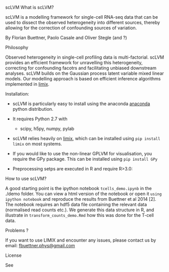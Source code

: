 scLVM
What is scLVM?

scLVM is a modelling framework for single-cell RNA-seq data that can be used to dissect the observed heterogeneity into different sources, thereby allowing for the correction of confounding sources of variation. 

By Florian Buettner, Paolo Casale and Oliver Stegle (and ?)

Philosophy

Observed heterogeneity in single-cell profiling data is multi-factorial. scLVM provides an efficient framework for unravelling this heterogeneity, correcting for confounding facotrs and facilitating unbiased downstream analyses. scLVM builds on the Gaussian process latent variable mixed linear models. Our modelling approach is based on efficient inference algorithms implemented in [limix](https://github.com/PMBio/limix).

Installation:

* scLVM is particularly easy to install using the anaconda [anaconda](https://store.continuum.io/cshop/anaconda) python distribution.
 
* It requires Python 2.7 with
  - scipy, h5py, numpy, pylab

* scLVM relies heavily on [limix](https://github.com/PMBio/limix), which can be installed using ``pip install limix`` on most systems.

* If you would like to use the non-linear GPLVM for visualisation, you require the GPy package. This can be installed using `pip install GPy` 

* Preprocessing setps are executed in R and require R>3.0:

How to use scLVM?

A good starting point is the ipython notebook `tcells_demo.ipynb` in the ./demo folder. You can view a html version of the notebook or open it `using ipython notebook` and reproduce the results from Buettner et al 2014 [2]. The notebook requires an hdf5 data file containing the relevant data (normalised read counts etc.). We generate this data structure in R, and illustrate in `transform_counts_demo.Rmd` how this was done for the T-cell data. 


Problems ?

If you want to use LIMIX and encounter any issues, please contact us by email: fbuettner.phys@gmail.com

License

See 
